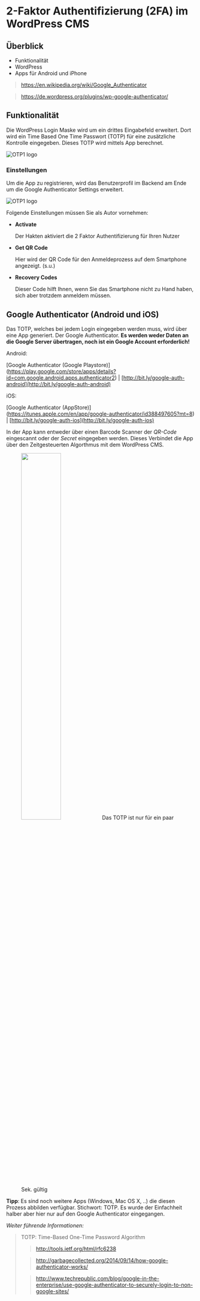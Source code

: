 # 2-Faktor Authentifizierung (2FA) im WordPress CMS

## Überblick

* Funktionalität
* WordPress
* Apps für Android und iPhone


> https://en.wikipedia.org/wiki/Google_Authenticator

> https://de.wordpress.org/plugins/wp-google-authenticator/

## Funktionalität
Die WordPress Login Maske wird um ein drittes Eingabefeld erweitert. Dort wird ein Time Based One Time Passwort (TOTP) für eine zusätzliche Kontrolle eingegeben. Dieses TOTP wird mittels App berechnet.

![OTP1 logo](http://christophwolff.de/br/screenshots/OTP1.png)

### Einstellungen
Um die App zu registrieren, wird das Benutzerprofil im Backend am Ende um die Google Authenticator Settings erweitert.

![OTP1 logo](http://christophwolff.de/br/screenshots/OTP2.png)

Folgende Einstellungen müssen Sie als Autor vornehmen:

* **Activate**

  Der Hakten aktiviert die 2 Faktor Authentifizierung für Ihren Nutzer
  
* **Get QR Code**
  
  Hier wird der QR Code für den Anmeldeprozess auf dem Smartphone angezeigt. (s.u.)
  
* **Recovery Codes**
	
  Dieser Code hilft Ihnen, wenn Sie das Smartphone nicht zu Hand haben, sich aber trotzdem anmeldem müssen.

## Google Authenticator (Android und iOS)

Das TOTP, welches bei jedem Login eingegeben werden muss, wird über eine App generiert. Der Google Authenticator. **Es werden weder Daten an die Google Server übertragen, noch ist ein Google Account erforderlich!**

Android:

[Google Authenticator (Google Playstore)] (https://play.google.com/store/apps/details?id=com.google.android.apps.authenticator2) | [http://bit.ly/google-auth-android](http://bit.ly/google-auth-android)

iOS:

[Google Authenticator (AppStore)] (https://itunes.apple.com/en/app/google-authenticator/id388497605?mt=8) | [http://bit.ly/google-auth-ios](http://bit.ly/google-auth-ios)

In der App kann entweder über einen Barcode Scanner der *QR-Code* eingescannt oder der *Secret* eingegeben werden. Dieses Verbindet die App über den Zeitgesteuerten Algorthmus mit dem WordPress CMS. 

<figure>
<img style="width:50%;float: none;" src="http://christophwolff.de/br/screenshots/gaimage_ls.jpg">
<figure-caption>Das TOTP ist nur für ein paar Sek. gültig</figure-caption>
</figure>

**Tipp**: Es sind noch weitere Apps (Windows, Mac OS X, ..) die diesen Prozess abbilden verfügbar. Stichwort: TOTP. Es wurde der Einfachheit halber aber hier nur auf den Google Authenticator eingegangen. 


*Weiter führende Informationen:*

> TOTP: Time-Based One-Time Password Algorithm
> 
>>http://tools.ietf.org/html/rfc6238
>
>>http://garbagecollected.org/2014/09/14/how-google-authenticator-works/
>
>>http://www.techrepublic.com/blog/google-in-the-enterprise/use-google-authenticator-to-securely-login-to-non-google-sites/
